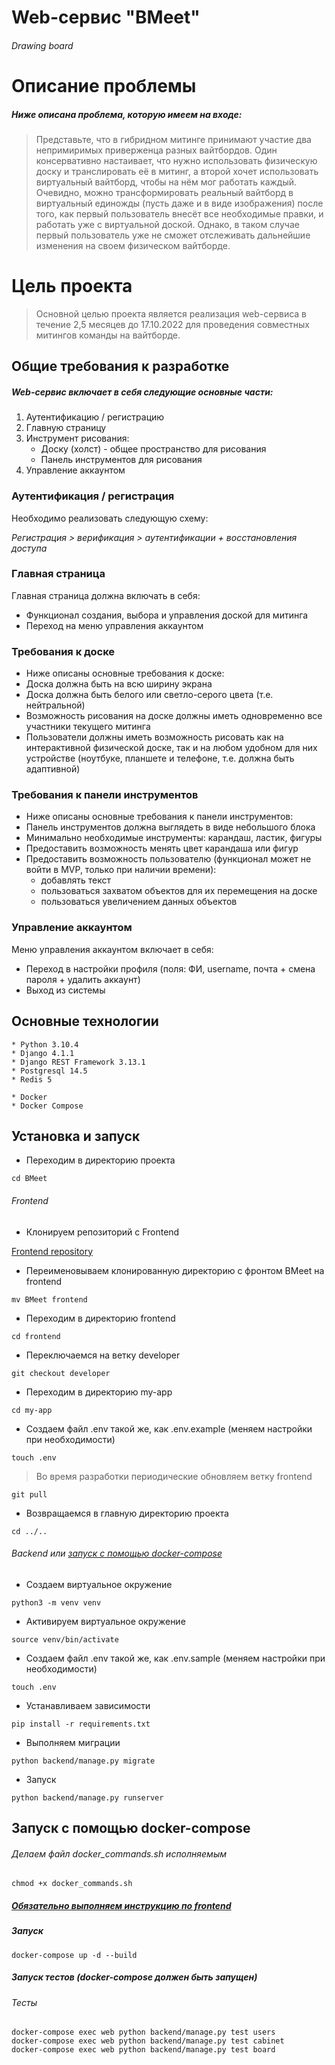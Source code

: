 # Web-сервис "BMeet"

###### Drawing board

Описание проблемы
=================

##### Ниже описана проблема, которую имеем на входе:

> Представьте, что в гибридном митинге принимают участие два
> непримиримых приверженца разных вайтбордов. Один консервативно настаивает,
> что
> нужно использовать физическую доску и транслировать её в митинг, а второй
> хочет
> использовать виртуальный вайтборд, чтобы на нём мог работать каждый.
> Очевидно,
> можно трансформировать реальный вайтборд в виртуальный единожды (пусть даже и
> в
> виде изображения) после того, как первый пользователь внесёт все необходимые
> правки, и работать уже с виртуальной доской. Однако, в таком случае первый
> пользователь уже не сможет отслеживать дальнейшие изменения на своем
> физическом
> вайтборде.

Цель проекта
============
> Основной целью проекта является реализация web-сервиса в течение 2,5 месяцев
> до 17.10.2022 для проведения совместных митингов команды на вайтборде.


Общие требования к разработке
-----------------------------

##### Web-сервис включает в себя следующие основные части:

1. Аутентификацию / регистрацию
2. Главную страницу
3. Инструмент рисования:
    - Доску (холст) - общее пространство для рисования
    - Панель инструментов для рисования
4. Управление аккаунтом

### **Аутентификация / регистрация**

Необходимо реализовать следующую схему:

*Регистрация > верификация > аутентификации + восстановления доступа*

### Главная страница

Главная страница должна включать в себя:

- Функционал создания, выбора и управления доской для митинга
- Переход на меню управления аккаунтом

### Требования к доске

- Ниже описаны основные требования к доске:
- Доска должна быть на всю ширину экрана
- Доска должна быть белого или светло-серого цвета (т.е. нейтральной)
- Возможность рисования на доске должны иметь одновременно все участники
  текущего митинга
- Пользователи должны иметь возможность рисовать как на интерактивной
  физической доске, так и на любом удобном для них устройстве (ноутбуке,
  планшете и телефоне, т.е. должна быть адаптивной)

### Требования к панели инструментов

- Ниже описаны основные требования к панели инструментов:
- Панель инструментов должна выглядеть в виде небольшого блока
- Минимально необходимые инструменты: карандаш, ластик, фигуры
- Предоставить возможность менять цвет карандаша или фигур
- Предоставить возможность пользователю (функционал может не войти в MVP,
  только при наличии времени):
    - добавлять текст
    - пользоваться захватом объектов для их перемещения на доске
    - пользоваться увеличением данных объектов

### Управление аккаунтом

Меню управления аккаунтом включает в себя:

- Переход в настройки профиля (поля: ФИ, username, почта + смена пароля +
  удалить аккаунт)
- Выход из системы

Основные технологии
-------------------

```
* Python 3.10.4
* Django 4.1.1
* Django REST Framework 3.13.1
* Postgresql 14.5
* Redis 5
```

```
* Docker
* Docker Compose
```

Установка и запуск
------------------

* Переходим в директорию проекта

```cd BMeet```
###### <a name="frontend"></a> Frontend

* Клонируем репозиторий с Frontend

[Frontend repository](https://gitlab.com/nikdestrave/bmeet)

* Переименовываем клонированную директорию с фронтом BMeet на frontend

```mv BMeet frontend```

* Переходим в директорию frontend

```cd frontend```

* Переключаемся на ветку developer

```git checkout developer```

* Переходим в директорию my-app

```cd my-app```

* Создаем файл .env такой же, как .env.example (меняем настройки при необходимости)

```touch .env```

> Во время разработки периодические обновляем ветку frontend 
 
```git pull```

* Возвращаемся в главную директорию проекта

```cd ../..```

###### Backend или [запуск с помощью docker-compose](#docker)

* Создаем виртуальное окружение

```python3 -m venv venv```

* Активируем виртуальное окружение

```source venv/bin/activate```

* Создаем файл .env такой же, как .env.sample (меняем настройки при необходимости)

```touch .env```

* Устанавливаем зависимости

```pip install -r requirements.txt```

* Выполняем миграции

```python backend/manage.py migrate```

* Запуск

```python backend/manage.py runserver```

<a name="docker"></a> Запуск с помощью docker-compose
-------------------------------

###### Делаем файл docker_commands.sh исполняемым

```chmod +x docker_commands.sh```

##### [Обязательно выполняем инструкцию по frontend](#frontend)

##### Запуск

```docker-compose up -d --build```

##### Запуск тестов (docker-compose должен быть запущен)
###### Тесты 
```
docker-compose exec web python backend/manage.py test users
docker-compose exec web python backend/manage.py test cabinet
docker-compose exec web python backend/manage.py test board
```
